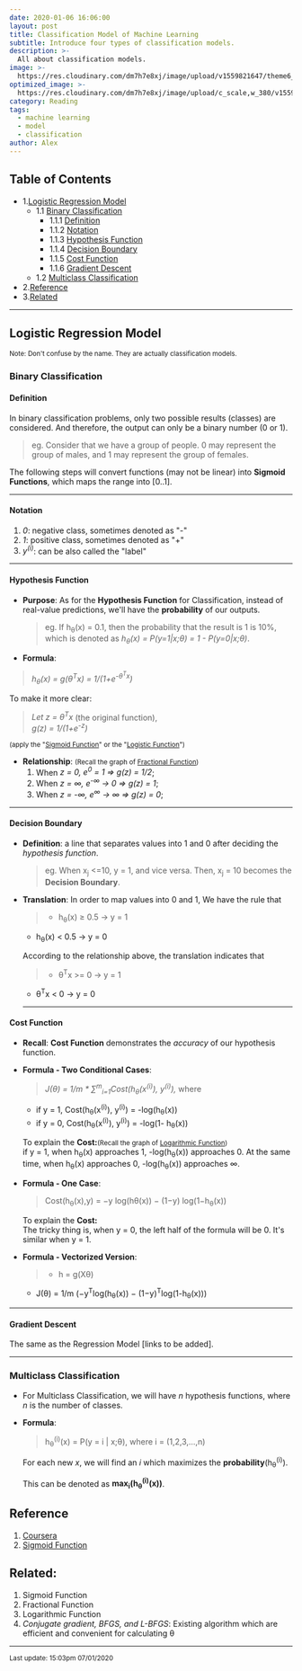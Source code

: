 ```yaml
---
date: 2020-01-06 16:06:00
layout: post
title: Classification Model of Machine Learning
subtitle: Introduce four types of classification models.
description: >-
  All about classification models.
image: >-
  https://res.cloudinary.com/dm7h7e8xj/image/upload/v1559821647/theme6_qeeojf.jpg
optimized_image: >-
  https://res.cloudinary.com/dm7h7e8xj/image/upload/c_scale,w_380/v1559821647/theme6_qeeojf.jpg
category: Reading
tags:
  - machine learning
  - model
  - classification
author: Alex
---
```


## Table of Contents
- 1.[Logistic Regression Model](#logistic-regression-model)
  - 1.1 [Binary Classification](#binary-classification)
    - 1.1.1 [Definition](#definition)
    - 1.1.2 [Notation](#notation)
    - 1.1.3 [Hypothesis Function](#hypothesis-function)
    - 1.1.4 [Decision Boundary](#decision-boundary)
    - 1.1.5 [Cost Function](#cost-function)
    - 1.1.6 [Gradient Descent](#gradient-descent)
  - 1.2 [Multiclass Classification](#Multiclass-classification)
- 2.[Reference](#reference)
- 3.[Related](#related)

***

## Logistic Regression Model
<small>Note: Don't confuse by the name. They are actually classification models.</small>


### Binary Classification

#### Definition

In binary classification problems, only two possible results (classes) are considered. And therefore, the output can only be a binary number (0 or 1).

> eg. Consider that we have a group of people. 0 may represent the group of males, and 1 may represent the group of females.

The following steps will convert functions (may not be linear) into **Sigmoid Functions**, which maps the range into [0..1].

***

#### Notation

1. _0_: negative class, sometimes denoted as "-"
2. _1_: positive class, sometimes denoted as "+"
3. _y<sup>(i)</sup>_: can be also called the "label"

***

#### Hypothesis Function

* **Purpose**: As for the **Hypothesis Function** for Classification, instead of real-value predictions, we'll have the **probability** of our outputs.

  > eg. If h<sub>θ</sub>(x) = 0.1, then the probability that the result is 1 is 10%, which is denoted as _h<sub>θ</sub>(x) = P(y=1\|x;θ) = 1 - P(y=0\|x;θ)_.

* **Formula**: <br/>
> _h<sub>θ</sub>(x) = g(θ<sup>T</sup>x)  = 1/(1+e<sup>-θ<sup>T</sup>x</sup>)_

  To make it more clear: </br>
  > _Let z = θ<sup>T</sup>x_ (the original function),</br>
  _g(z) = 1/(1+e<sup>-z</sup>)_
<small>

(apply the "[Sigmoid Function](https://baike.baidu.com/item/Sigmoid%E5%87%BD%E6%95%B0/7981407?fr=aladdin)" or the "[Logistic Function](https://baike.baidu.com/item/Sigmoid%E5%87%BD%E6%95%B0/7981407?fr=aladdin)") </small>

* **Relationship**: <small>(Recall the graph of [Fractional Function](https://image.baidu.com/search/detail?ct=503316480&z=0&ipn=d&word=%E5%88%86%E5%BC%8F%E5%87%BD%E6%95%B0&step_word=&hs=0&pn=7&spn=0&di=2750&pi=0&rn=1&tn=baiduimagedetail&is=0%2C0&istype=2&ie=utf-8&oe=utf-8&in=&cl=2&lm=-1&st=-1&cs=4130024059%2C2682151601&os=3611948051%2C2676546098&simid=3197995867%2C3751113396&adpicid=0&lpn=0&ln=845&fr=&fmq=1578364236859_R&fm=result&ic=&s=undefined&hd=&latest=&copyright=&se=&sme=&tab=0&width=&height=&face=undefined&ist=&jit=&cg=&bdtype=0&oriquery=&objurl=http%3A%2F%2Fwww.mianfeiwendang.com%2Fpic%2F6438f2e47608b1eab3dbd630%2F6-338-png_6_0_0_135_367_526_183_892.979_1262.879-974-0-1289-974.jpg&fromurl=ippr_z2C%24qAzdH3FAzdH3Fooo_z%26e3B4twgujtojg1wg2_z%26e3Bv54AzdH3F15vAzdH3Fm9nbudj90mabk8jwkn1k1mnaAzdH3Fm&gsm=&rpstart=0&rpnum=0&islist=&querylist=&force=undefined))</small>
  1. When _z = 0, e<sup>0</sup> = 1 => g(z) = 1/2_;
  2. When _z = ∞, e<sup>-∞</sup> → 0 => g(z) = 1_;
  3. When _z = -∞, e<sup>∞</sup> → ∞ => g(z) = 0_;

***

#### Decision Boundary

- **Definition**: a line that separates values into 1 and 0 after deciding the _hypothesis function_.

  > eg. When x<sub>j</sub> <=10, y = 1, and vice versa. Then, x<sub>j</sub>  = 10 becomes the **Decision Boundary**.

- **Translation**: In order to map values into 0 and 1, We have the rule that
  > - h<sub>θ</sub>(x) ≥ 0.5 → y = 1
  - h<sub>θ</sub>(x) < 0.5 → y = 0

  According to the relationship above, the translation indicates that
  > - θ<sup>T</SUP>x >= 0 → y = 1
  - θ<sup>T</SUP>x < 0 → y = 0

  ***

#### Cost Function
* **Recall**: **Cost Function** demonstrates the *accuracy* of our hypothesis function.

* **Formula - Two Conditional Cases**:
  > _J(θ) = 1/m \* &Sum;<sup>m</sup><sub>i=1</sub>Cost(h<sub>θ</sub>(x<sup>(i)</sup>), y<sup>(i)</sup>),_ where <br/>
  * if y = 1, Cost(h<sub>θ</sub>(x<sup>(i)</sup>), y<sup>(i)</sup>) = -log(h<sub>θ</sub>(x))
  * if y = 0, Cost(h<sub>θ</sub>(x<sup>(i)</sup>), y<sup>(i)</sup>) = -log(1- h<sub>θ</sub>(x))

  To explain the **Cost:**<small>(Recall the graph of [Logarithmic Function](http://image.baidu.com/search/index?tn=baiduimage&ps=1&ct=201326592&lm=-1&cl=2&nc=1&ie=utf-8&word=Logarithmic+Function))</small><br/>
   if y = 1, when h<sub>θ</sub>(x) approaches 1, -log(h<sub>θ</sub>(x)) approaches 0. At the same time, when h<sub>θ</sub>(x) approaches 0, -log(h<sub>θ</sub>(x)) approaches &infin;.

* **Formula - One Case**:
  > Cost(h<sub>θ</sub>(x),y) = −y log⁡(hθ(x)) − (1−y) log⁡(1−h<sub>θ</sub>(x))

  To explain the **Cost:**<br/>
  The tricky thing is, when y = 0, the left half of the formula will be 0. It's similar when y = 1.

* **Formula - Vectorized Version**:
  > * h = g(X&theta;)
  * J(&theta;) = 1/m (−y<sup>T</sup>log⁡(h<sub>&theta;</sub>(x)) − (1−y)<sup>T</sup>log⁡(1-h<sub>&theta;</sub>(x)))

***

#### Gradient Descent
The same as the Regression Model [links to be added].

***

### Multiclass Classification
* For Multiclass Classification, we will have _n_ hypothesis functions, where _n_ is the number of classes.

* **Formula**:
  > h<sub>&theta;</sub><sup>(i)</sup>(x) = P(y = i \| x;&theta;), where i = (1,2,3,...,n)

  For each new _x_, we will find an _i_ which maximizes the **probability**(h<sub>&theta;</sub><sup>(i)</sup>).

   This can be denoted as **max<sub>i</sub>(h<sub>&theta;</sub><sup>(i)</sup>(x))**.  

## Reference
1. [Coursera](https://www.coursera.org/learn/machine-learning/resources/Zi29t)
2. [Sigmoid Function](https://baike.baidu.com/item/Sigmoid%E5%87%BD%E6%95%B0/7981407?fr=aladdin)

## Related:

1. Sigmoid Function
2. Fractional Function
3. Logarithmic Function
4. _Conjugate gradient, BFGS, and L-BFGS_: Existing algorithm which are efficient and convenient for calculating &theta;

***

<small>Last update: 15:03pm 07/01/2020</small>
